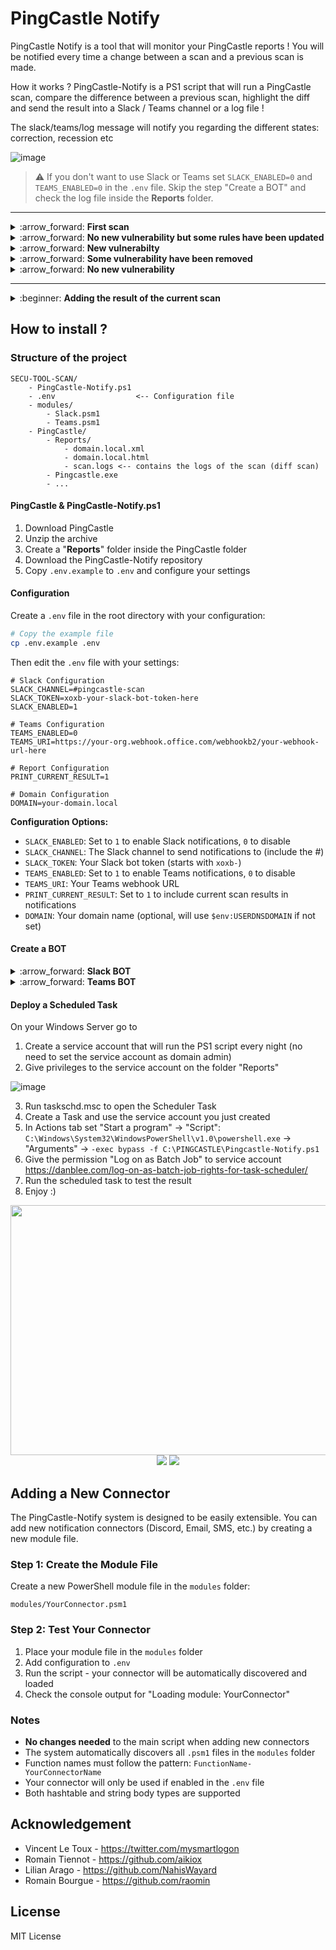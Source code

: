 PingCastle Notify
===

PingCastle Notify is a tool that will monitor your PingCastle reports ! You will be notified every time a change between a scan and a previous scan is made.

How it works ? PingCastle-Notify is a PS1 script that will run a PingCastle scan, compare the difference between a previous scan, highlight the diff and send the result into a Slack / Teams channel or a log file !

The slack/teams/log message will notify you regarding the different states: correction, recession etc

<p align="center">

![image](https://github.com/LuccaSA/PingCastle-Notify/assets/5891788/35eb7e52-600e-4c15-bcb3-f57bf0b2a89f)

> :warning: If you don't want to use Slack or Teams set `SLACK_ENABLED=0` and `TEAMS_ENABLED=0` in the `.env` file. Skip the step "Create a BOT" and check the log file inside the **Reports** folder.

</p>
<hr>
<details>
<summary>:arrow_forward: <b>First scan</b></summary>

Slack             | Teams
:-------------------------:|:-------------------------:
![image](https://user-images.githubusercontent.com/5891788/191265007-57656f04-12ed-4e93-af36-90b0711aa412.png)  |   ![image](https://user-images.githubusercontent.com/5891788/193760283-ef171f2d-6992-44b7-ad8e-8b3f113ffe3d.png)


</details>
<details>
<summary>:arrow_forward: <b>No new vulnerability but some rules have been updated</b></summary>

![image](https://user-images.githubusercontent.com/5891788/191266282-cd790c58-76df-4116-89fa-4aa954f0dd7e.png)

</details>
<details>

<summary>:arrow_forward: <b>New vulnerabilty</b></summary>

Slack             | Teams
:-------------------------:|:-------------------------:
![image](https://user-images.githubusercontent.com/5891788/191268156-cb1c1884-beef-421e-9aae-75661e071abf.png)  |   ![image](https://user-images.githubusercontent.com/5891788/193760136-668fca48-9ddf-47dd-b82a-0708117954f1.png)


</details>
<details>
<summary>:arrow_forward: <b>Some vulnerability have been removed</b></summary>

Slack             | Teams
:-------------------------:|:-------------------------:
![image](https://user-images.githubusercontent.com/5891788/191265798-0ef01763-6401-4c51-9d7d-8bf6f5ab246d.png)   |   ![image](https://user-images.githubusercontent.com/5891788/193760223-8658c35c-0ef3-4012-8679-8946987f4e4a.png)
 


</details>
<details>
<summary>:arrow_forward: <b>No new vulnerability</b></summary>

No result in slack since reports are the same
</details>

---
<details>
<summary>:beginner: <b>Adding the result of the current scan</b></summary>

Set the variable `$print_current_result` to 1 in the script, the rules flagged on the current scan will be added as a thread into Slack or after the rule diff on Teams.

Slack             | Teams
:-------------------------:|:-------------------------:
![image](https://user-images.githubusercontent.com/5891788/194527966-f13e0f85-cff6-4e22-86b1-00f871b29cc2.png)  |   ![Teams_8N2r3YiVh4](https://user-images.githubusercontent.com/5891788/194527837-8f6f0910-aa17-47d2-bfee-01d4defa569b.png)
</details>



## How to install ?

### Structure of the project

```
SECU-TOOL-SCAN/
    - PingCastle-Notify.ps1
    - .env                  <-- Configuration file
    - modules/
        - Slack.psm1
        - Teams.psm1
    - PingCastle/
        - Reports/
            - domain.local.xml
            - domain.local.html
            - scan.logs <-- contains the logs of the scan (diff scan)
        - Pingcastle.exe
        - ...
```

#### PingCastle & PingCastle-Notify.ps1

1. Download PingCastle
2. Unzip the archive
3. Create a "**Reports**" folder inside the PingCastle folder
4. Download the PingCastle-Notify repository
5. Copy `.env.example` to `.env` and configure your settings

#### Configuration

Create a `.env` file in the root directory with your configuration:

```bash
# Copy the example file
cp .env.example .env
```

Then edit the `.env` file with your settings:

```properties
# Slack Configuration
SLACK_CHANNEL=#pingcastle-scan
SLACK_TOKEN=xoxb-your-slack-bot-token-here
SLACK_ENABLED=1

# Teams Configuration  
TEAMS_ENABLED=0
TEAMS_URI=https://your-org.webhook.office.com/webhookb2/your-webhook-url-here

# Report Configuration
PRINT_CURRENT_RESULT=1

# Domain Configuration
DOMAIN=your-domain.local
```

**Configuration Options:**
- `SLACK_ENABLED`: Set to `1` to enable Slack notifications, `0` to disable
- `SLACK_CHANNEL`: The Slack channel to send notifications to (include the #)
- `SLACK_TOKEN`: Your Slack bot token (starts with `xoxb-`)
- `TEAMS_ENABLED`: Set to `1` to enable Teams notifications, `0` to disable
- `TEAMS_URI`: Your Teams webhook URL
- `PRINT_CURRENT_RESULT`: Set to `1` to include current scan results in notifications
- `DOMAIN`: Your domain name (optional, will use `$env:USERDNSDOMAIN` if not set)

#### Create a BOT

<details>
<summary>:arrow_forward: <b>Slack BOT</b></summary>

1. In Slack create an application https://api.slack.com/apps
2. Add the following rights
   - Click on "Add features and functionality" -> Bots (configure the name)
   - Click on "Add features and functionality" -> Permissions (add the following permissions)
   - Generate a "Bot User OAuth Token" on the Permissions tab
   
![image](https://user-images.githubusercontent.com/5891788/191264679-7942173b-bb1f-4dd1-a936-4e97acdb1b5e.png)

3. Get your token and add it to the `.env` file as `SLACK_TOKEN`
4. Create a slack channel and add your bot user to the channel
5. You can test your bot using https://api.slack.com/methods/chat.postMessage/test
6. Add the channel to the `.env` file as `SLACK_CHANNEL`
7. Set `SLACK_ENABLED=1` in your `.env` file
8. Run the script to test using this command: 
   `powershell.exe -exec bypass C:\YOUR_PATH\SECU-TOOL-SCAN\PingCastle-Notify.ps1`
</details>
<details>
<summary>:arrow_forward: <b>Teams BOT</b></summary>

1. Create a channel **pingcastle-scan**
2. Click on the "..." dots and select "Connectors"
3. Search for **Webhook**
4. Add the webhook
5. Re-click on the connectors button and on the webhook click **"configure"**
6. Add a title and a logo and click **Create**, copy the webhook URL
7. Update the `.env` file:
   - Set `TEAMS_ENABLED=1`
   - Set `TEAMS_URI` to your webhook URL
</details>

#### Deploy a Scheduled Task

On your Windows Server go to

1. Create a service account that will run the PS1 script every night (no need to set the service account as domain admin)
2. Give privileges to the service account on the folder "Reports"

![image](https://user-images.githubusercontent.com/5891788/191264615-ab0b9479-b869-4cbf-9e74-499ca0b38c4e.png)

3. Run taskschd.msc to open the Scheduler Task
4. Create a Task and use the service account you just created
5. In Actions tab set "Start a program" -> "Script": `C:\Windows\System32\WindowsPowerShell\v1.0\powershell.exe` -> "Arguments" -> `-exec bypass -f C:\PINGCASTLE\Pingcastle-Notify.ps1`
6. Give the permission "Log on as Batch Job" to service account https://danblee.com/log-on-as-batch-job-rights-for-task-scheduler/
7. Run the scheduled task to test the result
8. Enjoy :)

<p align="center">
<img width="600" height="400" src="https://user-images.githubusercontent.com/5891788/191264530-bb4f2700-d91b-4e94-8bb8-ea57238e90ca.png">
<img src="https://user-images.githubusercontent.com/5891788/191264565-a5fe4a3c-b14d-4e5a-b6c0-efe741d4591d.png">
<img src="https://user-images.githubusercontent.com/5891788/191264503-cb3155a9-f2b3-4fed-b6de-eaf35b47a545.png">
</p>

## Adding a New Connector

The PingCastle-Notify system is designed to be easily extensible. You can add new notification connectors (Discord, Email, SMS, etc.) by creating a new module file.

### Step 1: Create the Module File

Create a new PowerShell module file in the `modules` folder:
```
modules/YourConnector.psm1
```

### Step 2: Test Your Connector

1. Place your module file in the `modules` folder
2. Add configuration to `.env`
3. Run the script - your connector will be automatically discovered and loaded
4. Check the console output for "Loading module: YourConnector"

### Notes

- **No changes needed** to the main script when adding new connectors
- The system automatically discovers all `.psm1` files in the `modules` folder
- Function names must follow the pattern: `FunctionName-YourConnectorName`
- Your connector will only be used if enabled in the `.env` file
- Both hashtable and string body types are supported

## Acknowledgement

- Vincent Le Toux - https://twitter.com/mysmartlogon
- Romain Tiennot - https://github.com/aikiox
- Lilian Arago - https://github.com/NahisWayard
- Romain Bourgue - https://github.com/raomin

## License

MIT License

